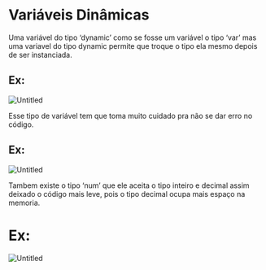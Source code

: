 # Variáveis Dinâmicas

Uma variável do tipo ‘dynamic’ como se fosse um variável o tipo ‘var’ mas uma variavel do tipo dynamic permite que troque o tipo ela mesmo depois de ser instanciada.

## Ex:

![Untitled](Varia%CC%81veis%20Dina%CC%82micas%201760249b473d4cafa667acd3c8bd842b/Untitled.png)

Esse tipo de variável tem que toma muito cuidado pra não se dar erro no código.

## Ex:

![Untitled](Varia%CC%81veis%20Dina%CC%82micas%201760249b473d4cafa667acd3c8bd842b/Untitled%201.png)

Tambem existe o tipo ‘num’ que ele aceita o tipo inteiro e decimal assim deixado o código mais leve, pois o tipo decimal ocupa mais espaço na memoria.

# Ex:

![Untitled](Varia%CC%81veis%20Dina%CC%82micas%201760249b473d4cafa667acd3c8bd842b/Untitled%202.png)